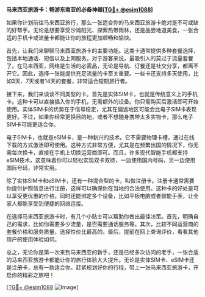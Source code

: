 **马来西亚旅游卡：畅游东南亚的必备神器[[TG💪+ @esim1088](https://t.me/s/esim1088)]**

如果你计划前往马来西亚旅行，那么一张适合你的马来西亚旅游卡绝对是不可或缺的好帮手。无论是想要享受沙滩阳光、探索热带雨林，还是品尝地道美食，一张合适的手机卡或流量卡都能让你的旅程更加顺畅和愉快。

首先，让我们来聊聊马来西亚旅游卡的主要功能。这类卡通常提供多种套餐选择，包括本地通话、短信以及上网服务。对于游客来说，最吸引人的莫过于流量套餐了。在马来西亚，网络是生活的必需品，无论是导航、订餐还是社交分享，都离不开它。因此，选择一张能提供充足流量的卡至关重要。一些卡还支持多天使用，比如3天、7天或者14天的套餐，非常适合短期旅行者。

接下来，我们来谈谈不同类型的卡。首先是实体SIM卡，也就是传统意义上的手机卡。这种卡可以直接插入你的手机，无需额外的设备。你只需购买后激活即可开始使用。实体SIM卡的优势在于信号稳定，尤其在偏远地区可能会比电子SIM卡表现更好。不过，如果你经常更换目的地，或者不想随身携带太多实物卡，那么电子SIM卡可能更适合你。

电子SIM卡，也就是eSIM卡，是一种新兴的技术。它不需要物理卡槽，通过在线下载的方式激活即可使用。这种方式非常方便，尤其是在频繁出国的情况下，你无需每次换卡，直接在手机上切换运营商即可。而且，许多现代智能手机都支持eSIM技术，这意味着你可以轻松实现双卡双待，一边使用国内号码，另一边使用国际号码，非常实用。

除了实体SIM卡和eSIM卡，还有一种混合型的卡，叫做注册卡。注册卡通常需要你提供护照信息进行注册，这样可以确保你在当地的合法使用。这种卡的好处是可以享受更优惠的价格，同时还能绑定多个设备，比如平板电脑或者智能手表，让全家人都能享受到便捷的网络连接。

在选择马来西亚旅游卡时，有几个小贴士可以帮助你做出最佳决策。首先，明确自己的需求，比如你需要多少流量，是否需要通话服务等。其次，比较不同运营商的套餐价格和服务质量，选择性价比最高的。最后，提前在网上查询评价，看看其他用户的使用体验如何。

总之，无论你是第一次来到马来西亚的新手，还是已经多次访问的老手，一张合适的马来西亚旅游卡都能让你的旅行体验大大提升。无论是实体SIM卡、eSIM卡还是注册卡，总有一款适合你。赶紧规划好你的行程，带上一张马来西亚旅游卡，开启你的精彩之旅吧！

[[TG💪+ @esim1088](https://t.me/s/esim1088) ![Image](https://i.postimg.cc/4NQfJmqS/Snipaste-2025-05-13-00-14-12.png)]